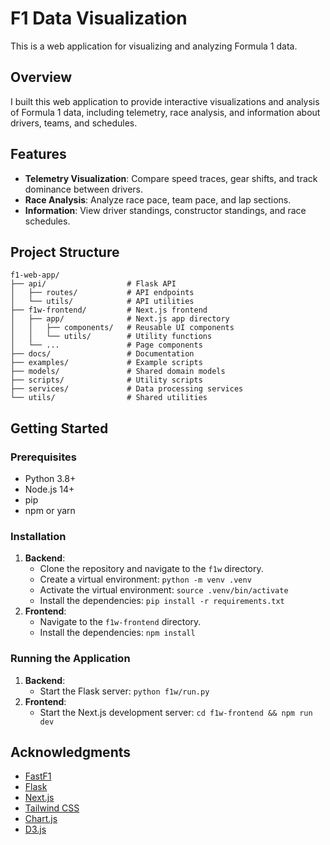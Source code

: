 # F1 Data Visualization

This is a web application for visualizing and analyzing Formula 1 data.

## Overview

I built this web application to provide interactive visualizations and analysis of Formula 1 data, including telemetry, race analysis, and information about drivers, teams, and schedules.

## Features

- **Telemetry Visualization**: Compare speed traces, gear shifts, and track dominance between drivers.
- **Race Analysis**: Analyze race pace, team pace, and lap sections.
- **Information**: View driver standings, constructor standings, and race schedules.

## Project Structure

```
f1-web-app/
├── api/                  # Flask API
│   ├── routes/           # API endpoints
│   └── utils/            # API utilities
├── f1w-frontend/         # Next.js frontend
│   ├── app/              # Next.js app directory
│   │   ├── components/   # Reusable UI components
│   │   └── utils/        # Utility functions
│   └── ...               # Page components
├── docs/                 # Documentation
├── examples/             # Example scripts
├── models/               # Shared domain models
├── scripts/              # Utility scripts
├── services/             # Data processing services
└── utils/                # Shared utilities
```

## Getting Started

### Prerequisites

- Python 3.8+
- Node.js 14+
- pip
- npm or yarn

### Installation

1.  **Backend**:
    -   Clone the repository and navigate to the `f1w` directory.
    -   Create a virtual environment: `python -m venv .venv`
    -   Activate the virtual environment: `source .venv/bin/activate`
    -   Install the dependencies: `pip install -r requirements.txt`
2.  **Frontend**:
    -   Navigate to the `f1w-frontend` directory.
    -   Install the dependencies: `npm install`

### Running the Application

1.  **Backend**:
    -   Start the Flask server: `python f1w/run.py`
2.  **Frontend**:
    -   Start the Next.js development server: `cd f1w-frontend && npm run dev`

## Acknowledgments

- [FastF1](https://github.com/theOehrly/Fast-F1)
- [Flask](https://flask.palletsprojects.com/)
- [Next.js](https://nextjs.org/)
- [Tailwind CSS](https://tailwindcss.com/)
- [Chart.js](https://www.chartjs.org/)
- [D3.js](https://d3js.org/)
